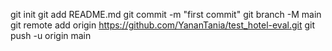
git init
git add README.md
git commit -m "first commit"
git branch -M main
git remote add origin https://github.com/YananTania/test_hotel-eval.git
git push -u origin main